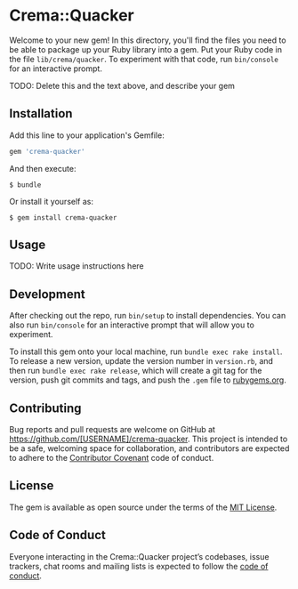 # Crema::Quacker

Welcome to your new gem! In this directory, you'll find the files you need to be able to package up your Ruby library into a gem. Put your Ruby code in the file `lib/crema/quacker`. To experiment with that code, run `bin/console` for an interactive prompt.

TODO: Delete this and the text above, and describe your gem

## Installation

Add this line to your application's Gemfile:

```ruby
gem 'crema-quacker'
```

And then execute:

    $ bundle

Or install it yourself as:

    $ gem install crema-quacker

## Usage

TODO: Write usage instructions here

## Development

After checking out the repo, run `bin/setup` to install dependencies. You can also run `bin/console` for an interactive prompt that will allow you to experiment.

To install this gem onto your local machine, run `bundle exec rake install`. To release a new version, update the version number in `version.rb`, and then run `bundle exec rake release`, which will create a git tag for the version, push git commits and tags, and push the `.gem` file to [rubygems.org](https://rubygems.org).

## Contributing

Bug reports and pull requests are welcome on GitHub at https://github.com/[USERNAME]/crema-quacker. This project is intended to be a safe, welcoming space for collaboration, and contributors are expected to adhere to the [Contributor Covenant](http://contributor-covenant.org) code of conduct.

## License

The gem is available as open source under the terms of the [MIT License](https://opensource.org/licenses/MIT).

## Code of Conduct

Everyone interacting in the Crema::Quacker project’s codebases, issue trackers, chat rooms and mailing lists is expected to follow the [code of conduct](https://github.com/[USERNAME]/crema-quacker/blob/master/CODE_OF_CONDUCT.md).
